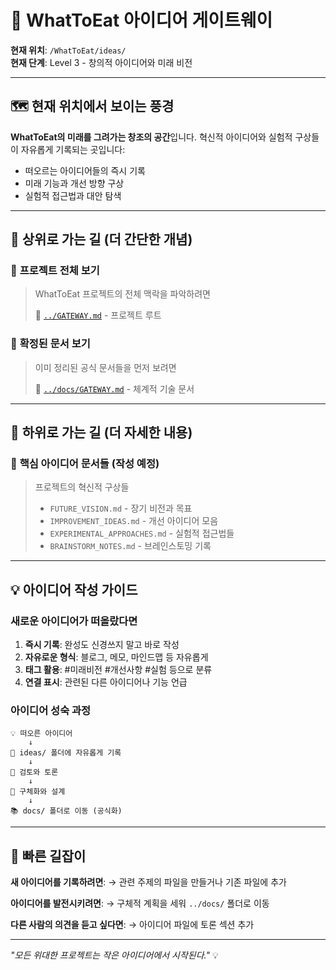 # 🚪 WhatToEat 아이디어 게이트웨이

**현재 위치**: `/WhatToEat/ideas/`  
**현재 단계**: Level 3 - 창의적 아이디어와 미래 비전

---

## 🗺️ 현재 위치에서 보이는 풍경

**WhatToEat의 미래를 그려가는 창조의 공간**입니다.
혁신적 아이디어와 실험적 구상들이 자유롭게 기록되는 곳입니다:
- 떠오르는 아이디어들의 즉시 기록
- 미래 기능과 개선 방향 구상
- 실험적 접근법과 대안 탐색

---

## 🔼 상위로 가는 길 (더 간단한 개념)

### 📍 **프로젝트 전체 보기**
> WhatToEat 프로젝트의 전체 맥락을 파악하려면
> 
> 🚪 [`../GATEWAY.md`](../GATEWAY.md) - 프로젝트 루트

### 📍 **확정된 문서 보기**
> 이미 정리된 공식 문서들을 먼저 보려면
> 
> 🚪 [`../docs/GATEWAY.md`](../docs/GATEWAY.md) - 체계적 기술 문서

---

## 🔽 하위로 가는 길 (더 자세한 내용)

### 📄 **핵심 아이디어 문서들** (작성 예정)
> 프로젝트의 혁신적 구상들
> 
> - `FUTURE_VISION.md` - 장기 비전과 목표
> - `IMPROVEMENT_IDEAS.md` - 개선 아이디어 모음
> - `EXPERIMENTAL_APPROACHES.md` - 실험적 접근법들
> - `BRAINSTORM_NOTES.md` - 브레인스토밍 기록

---

## 💡 아이디어 작성 가이드

### **새로운 아이디어가 떠올랐다면**
1. **즉시 기록**: 완성도 신경쓰지 말고 바로 작성
2. **자유로운 형식**: 블로그, 메모, 마인드맵 등 자유롭게
3. **태그 활용**: #미래비전 #개선사항 #실험 등으로 분류
4. **연결 표시**: 관련된 다른 아이디어나 기능 언급

### **아이디어 성숙 과정**
```
💡 떠오른 아이디어
    ↓
📝 ideas/ 폴더에 자유롭게 기록
    ↓
🤔 검토와 토론  
    ↓
🔧 구체화와 설계
    ↓
📚 docs/ 폴더로 이동 (공식화)
```

---

## 🎯 빠른 길잡이

**새 아이디어를 기록하려면**:
→ 관련 주제의 파일을 만들거나 기존 파일에 추가

**아이디어를 발전시키려면**:
→ 구체적 계획을 세워 `../docs/` 폴더로 이동

**다른 사람의 의견을 듣고 싶다면**:
→ 아이디어 파일에 토론 섹션 추가

---

*"모든 위대한 프로젝트는 작은 아이디어에서 시작된다."* 💡

